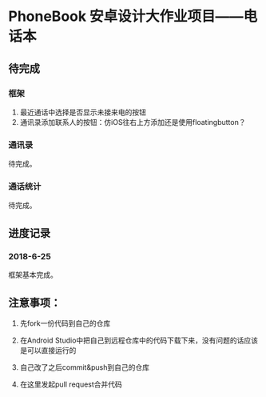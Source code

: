 # PhoneBook 安卓设计大作业项目——电话本

## 待完成

### 框架

1. 最近通话中选择是否显示未接来电的按钮
2. 通讯录添加联系人的按钮：仿iOS往右上方添加还是使用floatingbutton？

### 通讯录

待完成。

### 通话统计

待完成。

## 进度记录

### 2018-6-25

框架基本完成。

## 注意事项：

1. 先fork一份代码到自己的仓库

2. 在Android Studio中把自己到远程仓库中的代码下载下来，没有问题的话应该是可以直接运行的

3. 自己改了之后commit&push到自己的仓库

4. 在这里发起pull request合并代码

